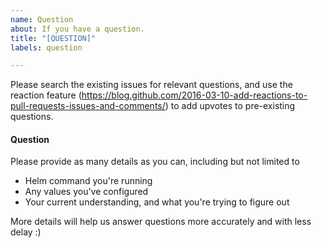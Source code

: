 ```yaml
---
name: Question
about: If you have a question.
title: "[QUESTION]"
labels: question

---
```

Please search the existing issues for relevant questions, and use the reaction feature (https://blog.github.com/2016-03-10-add-reactions-to-pull-requests-issues-and-comments/) to add upvotes to pre-existing questions.

#### Question

Please provide as many details as you can, including but not limited to
- Helm command you're running
- Any values you've configured
- Your current understanding, and what you're trying to figure out

More details will help us answer questions more accurately and with less delay :)

